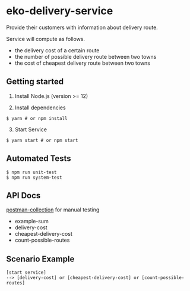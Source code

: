 # eko-delivery-service

Provide their customers with information about delivery route.

Service will compute as follows.

- the delivery cost of a certain route
- the number of possible delivery route between two towns
- the cost of cheapest delivery route between two towns

## Getting started

1. Install Node.js (version >= 12)

2. Install dependencies

```
$ yarn # or npm install
```

3. Start Service

```
$ yarn start # or npm start
```

## Automated Tests

```
$ npm run unit-test
$ npm run system-test
```

## API Docs

[postman-collection](./eko-delivery-service.postman_collection.json) for manual
testing

- example-sum
- delivery-cost
- cheapest-delivery-cost
- count-possible-routes

## Scenario Example

```
[start service]
--> [delivery-cost] or [cheapest-delivery-cost] or [count-possible-routes]
```
